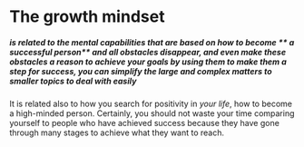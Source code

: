 
# The growth mindset
##### is related to the mental capabilities that are based on how to become ** a successful person** and all obstacles disappear, and even make these obstacles a reason to achieve your goals by using them to make them a step for success, you can simplify the large and complex matters to smaller topics to deal with easily

It is related also to how you search for positivity in *your life*, how to become a high-minded person. Certainly, you should not waste your time comparing yourself to people who have achieved success because they have gone through many stages to achieve what they want to reach.
